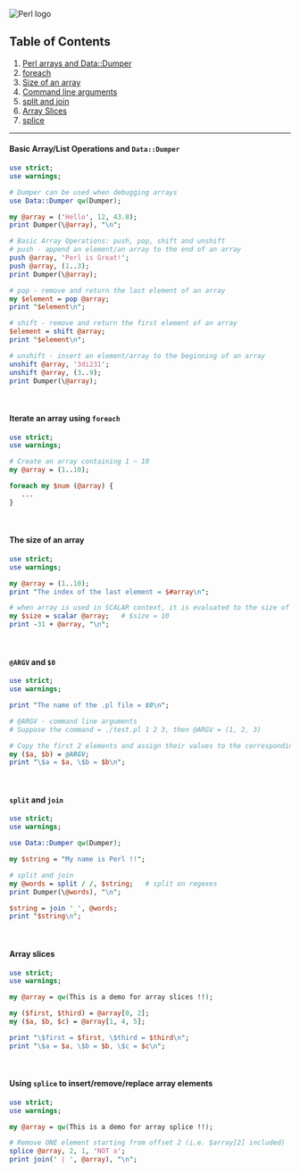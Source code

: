 ![Perl logo](https://www.brandeps.com/logo-download/P/Perl-01.png)

## Table of Contents
1. [Perl arrays and Data::Dumper](https://github.com/ZeroSword-X/programming/tree/master/perl/arrays#basic-arraylist-operations-and-datadumper)
1. [foreach](https://github.com/ZeroSword-X/programming/tree/master/perl/arrays#iterate-an-array-using-foreach)
1. [Size of an array](https://github.com/ZeroSword-X/programming/tree/master/perl/arrays#the-size-of-an-array)
1. [Command line arguments](https://github.com/ZeroSword-X/programming/tree/master/perl/arrays#argv-and-0)
1. [split and join](https://github.com/ZeroSword-X/programming/tree/master/perl/arrays#split-and-join)
1. [Array Slices](https://github.com/ZeroSword-X/programming/tree/master/perl/arrays#array-slices)
1. [splice](https://github.com/ZeroSword-X/programming/tree/master/perl/arrays#using-splice-to-insertremovereplace-array-elements)

---

#### Basic Array/List Operations and `Data::Dumper`

```perl
use strict;
use warnings;

# Dumper can be used when debugging arrays
use Data::Dumper qw(Dumper);

my @array = ('Hello', 12, 43.8);
print Dumper(\@array), "\n";

# Basic Array Operations: push, pop, shift and unshift
# push - append an element/an array to the end of an array
push @array, 'Perl is Great!';
push @array, (1..3);
print Dumper(\@array);

# pop - remove and return the last element of an array
my $element = pop @array;
print "$element\n";

# shift - remove and return the first element of an array
$element = shift @array;
print "$element\n";

# unshift - insert an element/array to the beginning of an array
unshift @array, '3di231';
unshift @array, (3..9);
print Dumper(\@array);
```

<br>

#### Iterate an array using `foreach`

```perl
use strict;
use warnings;

# Create an array containing 1 ~ 10
my @array = (1..10);

foreach my $num (@array) {
   ...
}
```

<br>

#### The size of an array

```perl
use strict;
use warnings;

my @array = (1..10);
print "The index of the last element = $#array\n";

# when array is used in SCALAR context, it is evaluated to the size of array
my $size = scalar @array;   # $size = 10
print -31 + @array, "\n";
```

<br>

#### `@ARGV` and `$0`

```perl
use strict;
use warnings;

print "The name of the .pl file = $0\n";

# @ARGV - command line arguments
# Suppose the command = ./test.pl 1 2 3, then @ARGV = (1, 2, 3)

# Copy the first 2 elements and assign their values to the corresponding variables
my ($a, $b) = @ARGV;
print "\$a = $a, \$b = $b\n";
```

<br>

#### `split` and `join`

```perl
use strict;
use warnings;

use Data::Dumper qw(Dumper);

my $string = "My name is Perl !!";

# split and join
my @words = split / /, $string;   # split on regexes
print Dumper(\@words), "\n";

$string = join '_', @words;
print "$string\n";
```

<br>

#### Array slices

```perl
use strict;
use warnings;

my @array = qw(This is a demo for array slices !!);

my ($first, $third) = @array[0, 2];
my ($a, $b, $c) = @array[1, 4, 5];

print "\$first = $first, \$third = $third\n";
print "\$a = $a, \$b = $b, \$c = $c\n";
```

<br>

#### Using `splice` to insert/remove/replace array elements

```perl
use strict;
use warnings;

my @array = qw(This is a demo for array splice !!);

# Remove ONE element starting from offset 2 (i.e. $array[2] included)
splice @array, 2, 1, 'NOT a';
print join(' | ', @array), "\n";
```
